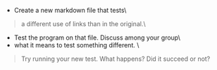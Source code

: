 * Create a new markdown file that tests\
> a different use of links than in the original.\
* Test the program on that file. Discuss among your group\
* what it means to test something different. \
> Try running your new test. What happens? Did it succeed or not?